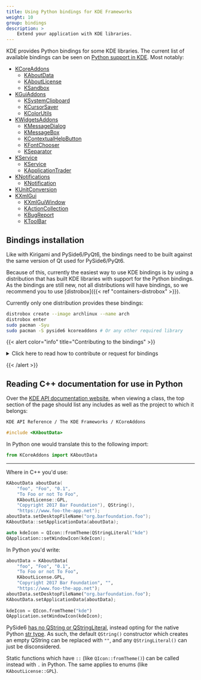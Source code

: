 ```yaml
---
title: Using Python bindings for KDE Frameworks
weight: 10
group: bindings
description: >
    Extend your application with KDE libraries.
---
```


KDE provides Python bindings for some KDE libraries. The current list of available bindings can be seen on [Python support in KDE](https://invent.kde.org/teams/goals/streamlined-application-development-experience/-/issues/9). Most notably:

* [KCoreAddons](https://api.kde.org/frameworks/kcoreaddons/html/index.html)
  * [KAboutData](https://api.kde.org/frameworks/kcoreaddons/html/classKAboutData.html)
  * [KAboutLicense](https://api.kde.org/frameworks/kcoreaddons/html/classKAboutLicense.html)
  * [KSandbox](https://api.kde.org/frameworks/kcoreaddons/html/namespaceKSandbox.html)
* [KGuiAddons](https://api.kde.org/frameworks/kguiaddons/html/index.html)
  * [KSystemClipboard](https://api.kde.org/frameworks/kguiaddons/html/classKSystemClipboard.html)
  * [KCursorSaver](https://api.kde.org/frameworks/kguiaddons/html/classKCursorSaver.html)
  * [KColorUtils](https://api.kde.org/frameworks/kguiaddons/html/namespaceKColorUtils.html)
* [KWidgetsAddons](https://api.kde.org/frameworks/kwidgetsaddons/html/index.html)
  * [KMessageDialog](https://api.kde.org/frameworks/kwidgetsaddons/html/classKMessageDialog.html)
  * [KMessageBox](https://api.kde.org/frameworks/kwidgetsaddons/html/namespaceKMessageBox.html)
  * [KContextualHelpButton](https://api.kde.org/frameworks/kwidgetsaddons/html/classKContextualHelpButton.html)
  * [KFontChooser](https://api.kde.org/frameworks/kwidgetsaddons/html/classKFontChooser.html)
  * [KSeparator](https://api.kde.org/frameworks/kwidgetsaddons/html/classKSeparator.html)
* [KService](https://api.kde.org/frameworks/kservice/html/index.html)
  * [KService](https://api.kde.org/frameworks/kservice/html/classKService.html)
  * [KApplicationTrader](https://api.kde.org/frameworks/kservice/html/namespaceKApplicationTrader.html)
* [KNotifications](https://api.kde.org/frameworks/knotifications/html/index.html)
  * [KNotification](https://api.kde.org/frameworks/knotifications/html/classKNotification.html)
* [KUnitConversion](https://api.kde.org/frameworks/kunitconversion/html/index.html)
* [KXmlGui](https://api.kde.org/frameworks/kxmlgui/html/index.html)
  * [KXmlGuiWindow](https://api.kde.org/frameworks/kxmlgui/html/classKXmlGuiWindow.html)
  * [KActionCollection](https://api.kde.org/frameworks/kxmlgui/html/classKActionCollection.html)
  * [KBugReport](https://api.kde.org/frameworks/kxmlgui/html/classKBugReport.html)
  * [KToolBar](https://api.kde.org/frameworks/kxmlgui/html/classKToolBar.html)

## Bindings installation

Like with Kirigami and PySide6/PyQt6, the bindings need to be built against the same version of Qt used for PySide6/PyQt6.

Because of this, currently the easiest way to use KDE bindings is by using a distribution that has built KDE libraries with support for the Python bindings. As the bindings are still new, not all distributions will have bindings, so we recommend you to use [distrobox]({{< ref "containers-distrobox" >}}).

Currently only one distribution provides these bindings:

```bash
distrobox create --image archlinux --name arch
distrobox enter
sudo pacman -Syu
sudo pacman -S pyside6 kcoreaddons # Or any other required library
```

{{< alert color="info" title="Contributing to the bindings" >}}

<details>
<summary>Click here to read how to contribute or request for bindings</summary></br>

If you want a specific KDE library to be available as a Python binding, mention your interest in [Python support in KDE](https://invent.kde.org/teams/goals/streamlined-application-development-experience/-/issues/9) or on the [KDE Python Matrix group](https://go.kde.org/matrix/#/#kde-python:kde.org). If your distribution doesn't yet provide Python bindings for a KDE library that can already export them, you may request your distribution to do so. Lastly, feel free to [Send a merge request](https://community.kde.org/Infrastructure/GitLab) and make more libraries available as Python bindings!

To generate the KDE Frameworks bindings, their respective upstream libraries in C++ need to use [ECMGeneratePythonBindings](https://api.kde.org/ecm/module/ECMGeneratePythonBindings.html). When each project is built, it generates a CPython `.so` file that is typically installed under `/usr/lib64/python3.11/site-packages/` by Linux distributions. This makes it available to be used in Python scripts. If the `site-packages` files are installed elsewhere, you can force-use them in Python with `PYTHONPATH`.

</details>

{{< /alert >}}

## Reading C++ documentation for use in Python

Over the [KDE API documentation website](https://api.kde.org), when viewing a class, the top section of the page should list any includes as well as the project to which it belongs:

```txt
KDE API Reference / The KDE Frameworks / KCoreAddons
```

```cpp
#include <KAboutData>
```

In Python one would translate this to the following import:

```python
from KCoreAddons import KAboutData
```

---

Where in C++ you'd use:

```cpp
KAboutData aboutData(
    "foo", "Foo", "0.1",
    "To Foo or not To Foo",
    KAboutLicense::GPL,
    "Copyright 2017 Bar Foundation"), QString(),
    "https://www.foo-the-app.net");
aboutData.setDesktopFileName("org.barfoundation.foo"); 
KAboutData::setApplicationData(aboutData);

auto kdeIcon = QIcon::fromTheme(QStringLiteral("kde")
QApplication::setWindowIcon(kdeIcon);
```

In Python you'd write:

```python
aboutData = KAboutData(
    "foo", "Foo", "0.1",
    "To Foo or not To Foo",
    KAboutLicense.GPL,
    "Copyright 2017 Bar Foundation", "",
    "https://www.foo-the-app.net");
aboutData.setDesktopFileName("org.barfoundation.foo");
KAboutData.setApplicationData(aboutData);
 
kdeIcon = QIcon.fromTheme("kde")
QApplication.setWindowIcon(kdeIcon);
```

PySide6 [has no QString or QStringLiteral](https://wiki.qt.io/Qt_for_Python/Considerations), instead opting for the native Python [str type](https://docs.python.org/3/library/stdtypes.html#textseq). As such, the default `QString()` constructor which creates an empty QString can be replaced with `""`, and any `QStringLiteral()` can just be disconsidered.

Static functions which have `::` (like `QIcon::fromTheme()`) can be called instead with `.` in Python. The same applies to enums (like `KAboutLicense::GPL`).
